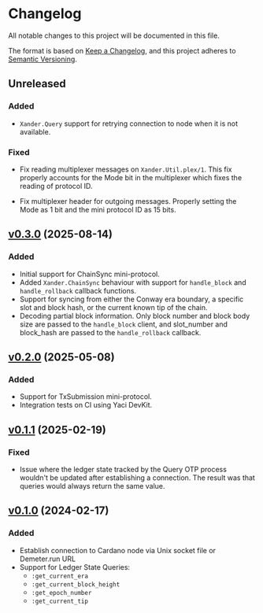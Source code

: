 # Changelog

All notable changes to this project will be documented in this file.

The format is based on [Keep a Changelog](https://keepachangelog.com/en/1.1.0/),
and this project adheres to [Semantic Versioning](https://semver.org/spec/v2.0.0.html).

## Unreleased

### Added

- `Xander.Query` support for retrying connection to node when it is not available.

### Fixed

- Fix reading multiplexer messages on `Xander.Util.plex/1`. This fix properly
accounts for the Mode bit in the multiplexer which fixes the reading of
protocol ID.

- Fix multiplexer header for outgoing messages. Properly setting the Mode as 1
bit and the mini protocol ID as 15 bits.

## [v0.3.0](https://github.com/wowica/xander/releases/tag/v0.3.0) (2025-08-14)

### Added

- Initial support for ChainSync mini-protocol. 
 - Added `Xander.ChainSync` behaviour with support for 
 `handle_block` and `handle_rollback` callback functions.
 - Support for syncing from either the Conway era boundary, a specific slot and
 block hash, or the current known tip of the chain.
 - Decoding partial block information. Only block number and block body size are
 passed to the `handle_block` client, and slot_number and block_hash are
 passed to the `handle_rollback` callback.

## [v0.2.0](https://github.com/wowica/xander/releases/tag/v0.2.0) (2025-05-08)

### Added

- Support for TxSubmission mini-protocol.
- Integration tests on CI using Yaci DevKit.

## [v0.1.1](https://github.com/wowica/xander/releases/tag/v0.1.1) (2025-02-19)

### Fixed

- Issue where the ledger state tracked by the Query OTP process wouldn't be
updated after establishing a connection. The result was that queries would
always return the same value.

## [v0.1.0](https://github.com/wowica/xander/releases/tag/v0.1.0) (2024-02-17)

### Added

- Establish connection to Cardano node via Unix socket file or Demeter.run URL
- Support for Ledger State Queries:
  * `:get_current_era`
  * `:get_current_block_height`
  * `:get_epoch_number`
  * `:get_current_tip`
